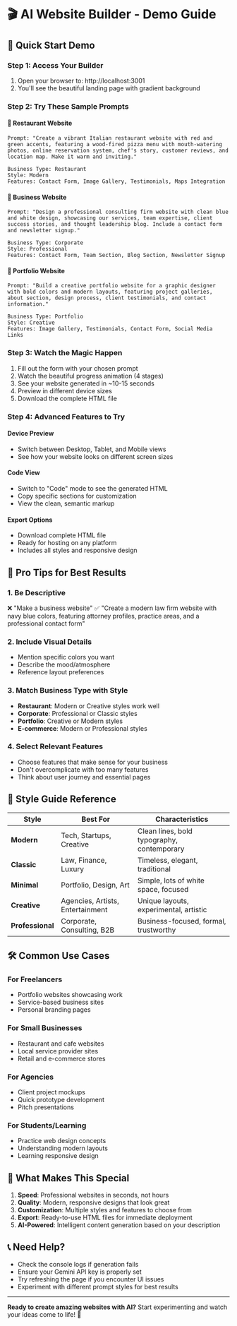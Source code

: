 # 🎬 AI Website Builder - Demo Guide

## 🚀 Quick Start Demo

### Step 1: Access Your Builder
1. Open your browser to: http://localhost:3001
2. You'll see the beautiful landing page with gradient background

### Step 2: Try These Sample Prompts

#### 🍕 Restaurant Website
```
Prompt: "Create a vibrant Italian restaurant website with red and green accents, featuring a wood-fired pizza menu with mouth-watering photos, online reservation system, chef's story, customer reviews, and location map. Make it warm and inviting."

Business Type: Restaurant
Style: Modern
Features: Contact Form, Image Gallery, Testimonials, Maps Integration
```

#### 💼 Business Website  
```
Prompt: "Design a professional consulting firm website with clean blue and white design, showcasing our services, team expertise, client success stories, and thought leadership blog. Include a contact form and newsletter signup."

Business Type: Corporate
Style: Professional
Features: Contact Form, Team Section, Blog Section, Newsletter Signup
```

#### 🎨 Portfolio Website
```
Prompt: "Build a creative portfolio website for a graphic designer with bold colors and modern layouts, featuring project galleries, about section, design process, client testimonials, and contact information."

Business Type: Portfolio
Style: Creative
Features: Image Gallery, Testimonials, Contact Form, Social Media Links
```

### Step 3: Watch the Magic Happen
1. Fill out the form with your chosen prompt
2. Watch the beautiful progress animation (4 stages)
3. See your website generated in ~10-15 seconds
4. Preview in different device sizes
5. Download the complete HTML file

### Step 4: Advanced Features to Try

#### Device Preview
- Switch between Desktop, Tablet, and Mobile views
- See how your website looks on different screen sizes

#### Code View
- Switch to "Code" mode to see the generated HTML
- Copy specific sections for customization
- View the clean, semantic markup

#### Export Options
- Download complete HTML file
- Ready for hosting on any platform
- Includes all styles and responsive design

## 🎯 Pro Tips for Best Results

### 1. Be Descriptive
❌ "Make a business website"
✅ "Create a modern law firm website with navy blue colors, featuring attorney profiles, practice areas, and a professional contact form"

### 2. Include Visual Details
- Mention specific colors you want
- Describe the mood/atmosphere
- Reference layout preferences

### 3. Match Business Type with Style
- **Restaurant**: Modern or Creative styles work well
- **Corporate**: Professional or Classic styles
- **Portfolio**: Creative or Modern styles
- **E-commerce**: Modern or Professional styles

### 4. Select Relevant Features
- Choose features that make sense for your business
- Don't overcomplicate with too many features
- Think about user journey and essential pages

## 🎨 Style Guide Reference

| Style | Best For | Characteristics |
|-------|----------|----------------|
| **Modern** | Tech, Startups, Creative | Clean lines, bold typography, contemporary |
| **Classic** | Law, Finance, Luxury | Timeless, elegant, traditional |
| **Minimal** | Portfolio, Design, Art | Simple, lots of white space, focused |
| **Creative** | Agencies, Artists, Entertainment | Unique layouts, experimental, artistic |
| **Professional** | Corporate, Consulting, B2B | Business-focused, formal, trustworthy |

## 🛠 Common Use Cases

### For Freelancers
- Portfolio websites showcasing work
- Service-based business sites
- Personal branding pages

### For Small Businesses
- Restaurant and cafe websites
- Local service provider sites
- Retail and e-commerce stores

### For Agencies
- Client project mockups
- Quick prototype development
- Pitch presentations

### For Students/Learning
- Practice web design concepts
- Understanding modern layouts
- Learning responsive design

## 🎉 What Makes This Special

1. **Speed**: Professional websites in seconds, not hours
2. **Quality**: Modern, responsive designs that look great
3. **Customization**: Multiple styles and features to choose from
4. **Export**: Ready-to-use HTML files for immediate deployment
5. **AI-Powered**: Intelligent content generation based on your description

## 📞 Need Help?
- Check the console logs if generation fails
- Ensure your Gemini API key is properly set
- Try refreshing the page if you encounter UI issues
- Experiment with different prompt styles for best results

---

**Ready to create amazing websites with AI?** Start experimenting and watch your ideas come to life! 🚀
